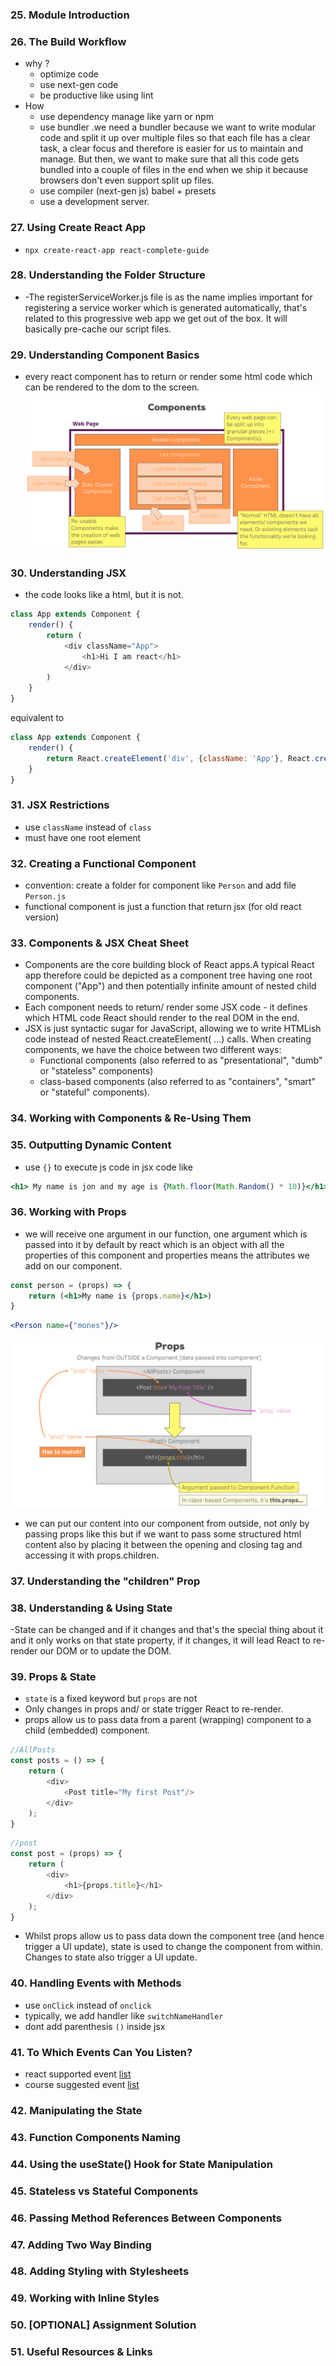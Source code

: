### 25. Module Introduction

### 26. The Build Workflow

- why ?
    - optimize code
    - use next-gen code
    - be productive like using lint
- How
    - use dependency manage like yarn or npm
    - use bundler .we need a bundler because we want to write modular code and split it up over multiple files so that
      each file has a clear task, a clear focus and therefore is easier for us to maintain and manage. But then, we want
      to make sure that all this code gets bundled into a couple of files in the end when we ship it because browsers
      don't even support split up files.
    - use compiler (next-gen js) babel + presets
    - use a development server.

### 27. Using Create React App

- `npx create-react-app react-complete-guide`

### 28. Understanding the Folder Structure

- -The registerServiceWorker.js file is as the name implies important for registering a service worker which is
  generated automatically, that's related to this progressive web app we get out of the box. It will basically pre-cache
  our script files.

### 29. Understanding Component Basics

- every react component has to return or render some html code which can be rendered to the dom to the screen.
  ![Alt text](note-images/components-learning-card.png?raw=true "component learning card")

### 30. Understanding JSX

- the code looks like a html, but it is not.

```js
class App extends Component {
    render() {
        return (
            <div className="App">
                <h1>Hi I am react</h1>
            </div>
        )
    }
}
```

equivalent to

```js
class App extends Component {
    render() {
        return React.createElement('div', {className: 'App'}, React.createElement('h1', null, 'Hi I am react'))
    }
}
```

### 31. JSX Restrictions

- use `className` instead of `class`
- must have one root element

### 32. Creating a Functional Component

- convention: create a folder for component like `Person` and add file `Person.js`
- functional component is just a function that return jsx (for old react version)

### 33. Components & JSX Cheat Sheet

- Components are the core building block of React apps.A typical React app therefore could be depicted as a component
  tree having one root component ("App") and then potentially infinite amount of nested child components.
- Each component needs to return/ render some JSX code - it defines which HTML code React should render to the real DOM
  in the end.
- JSX is just syntactic sugar for JavaScript, allowing we to write HTMLish code instead of nested React.createElement(
  ...) calls. When creating components, we have the choice between two different ways:
    - Functional components (also referred to as "presentational", "dumb" or  "stateless" components)
    - class-based components (also referred to as "containers", "smart" or "stateful"
      components).

### 34. Working with Components & Re-Using Them

### 35. Outputting Dynamic Content

- use `{}` to execute js code in jsx code like

```jsx
<h1> My name is jon and my age is {Math.floor(Math.Random() * 10)}</h1>
```

### 36. Working with Props

- we will receive one argument in our function, one argument which is passed into it by default by react which is an
  object with all the properties of this component and properties means the attributes we add on our component.

```jsx
const person = (props) => {
    return (<h1>My name is {props.name}</h1>)
}
```

```jsx
<Person name={"mones"}/>
```

![Alt text](note-images/props-learning-card.png?raw=true "component learning card")

- we can put our content into our component from outside, not only by passing props like this but if we want to pass
  some structured html content also by placing it between the opening and closing tag and accessing it with
  props.children.

### 37. Understanding the "children" Prop

### 38. Understanding & Using State

-State can be changed and if it changes and that's the special thing about it and it only works on that state property,
if it changes, it will lead React to re-render our DOM or to update the DOM.

### 39. Props & State
- `state` is a fixed keyword but `props` are not 
- Only changes in props and/ or state trigger React to re-render.
- props allow us to pass data from a parent (wrapping) component to a child (embedded) component.

```js
//AllPosts
const posts = () => {
    return (
        <div>
            <Post title="My first Post"/>
        </div>
    );
}
```

```js
//post
const post = (props) => {
    return (
        <div>
            <h1>{props.title}</h1>
        </div>
    );
}
```

- Whilst props allow us to pass data down the component tree (and hence trigger a UI update), state is used to change
  the component from within. Changes to state also trigger a UI update.

### 40. Handling Events with Methods
- use `onClick` instead of `onclick`
- typically, we add handler like `switchNameHandler`
- dont add parenthesis `()` inside jsx
### 41. To Which Events Can You Listen?
- react supported event [list](https://reactjs.org/docs/events.html#supported-events)
- course suggested event [list](https://www.udemy.com/course/react-the-complete-guide-incl-redux/learn/lecture/8124210#questions)

### 42. Manipulating the State

### 43. Function Components Naming

### 44. Using the useState() Hook for State Manipulation

### 45. Stateless vs Stateful Components

### 46. Passing Method References Between Components

### 47. Adding Two Way Binding

### 48. Adding Styling with Stylesheets

### 49. Working with Inline Styles

### 50. [OPTIONAL] Assignment Solution

### 51. Useful Resources & Links
